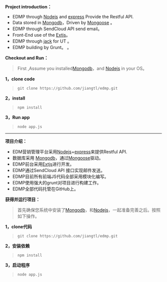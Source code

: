 **Project introduction：**

  - EDMP through  [Nodejs](http://nodejs.org/ "Nodejs") and [express](http://expressjs.com/) Provide the Restful API.
  - Data stored in [Mongodb](http://www.mongodb.org/)，Driven by [Mongoose](https://github.com/LearnBoost/mongoose) 。
  - EDMP through SendCloud API send email。
  - Front-End  use of the [Extjs](http://www.sencha.com/)。
  - EDMP through [jack](https://github.com/jiangtl) for UT 。
  - EDMP building by Grunt。
 。

**Checkout and Run：**

  > First ,Assume you installed[Mongodb](http://www.mongodb.org/)，and [Nodejs](http://nodejs.org/ "Nodejs") in your OS。

**1，clone code**

 >  `git clone https://github.com/jiangtl/edmp.git`
 

**2，install**

>  `npm install`


**3，Run app**


>  `node app.js`


----

**项目介绍：**

  - EDM营销管理平台采用[Nodejs](http://nodejs.org/ "Nodejs")+[express](http://expressjs.com/)来提供Restful API.
  - 数据库采用 [Mongodb](http://www.mongodb.org/)，通过[Mongoose](https://github.com/LearnBoost/mongoose)驱动。
  - EDMP前台采用[Extjs](http://www.sencha.com/)进行开发。
  - EDMP通过SendCloud API 接口实现邮件发送。
  - EDMP目前所有前端JS代码全部采用模块化编写。
  - EDMP使用强大的grunt对项目进行构建工作。
  - EDMP全部代码托管在GitHub上。

**获得并运行项目：**

  > 首先确保您系统中安装了[Mongodb](http://www.mongodb.org/)，和[Nodejs](http://nodejs.org/ "Nodejs")，一起准备完善之后。按照如下操作。

**1，clone代码**

 >  `git clone https://github.com/jiangtl/edmp.git`
 

**2，安装依赖**

>  `npm install`


**3，启动程序**


>  `node app.js`
 